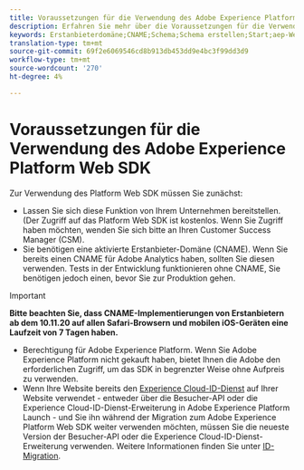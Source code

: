 ```yaml
---
title: Voraussetzungen für die Verwendung des Adobe Experience Platform Web SDK
description: Erfahren Sie mehr über die Voraussetzungen für die Verwendung des Adobe Experience Platform Web SDK.
keywords: Erstanbieterdomäne;CNAME;Schema;Schema erstellen;Start;aep-Web-SDK-Erweiterung;Erweiterung;Konfigurations-ID;Konfigurationstool;Datenelement;Datenelement erstellen;XDM-Objekt;sendEvent;Ereignis senden;
translation-type: tm+mt
source-git-commit: 69f2e6069546cd8b913db453dd9e4bc3f99dd3d9
workflow-type: tm+mt
source-wordcount: '270'
ht-degree: 4%

---
```



# Voraussetzungen für die Verwendung des Adobe Experience Platform Web SDK

Zur Verwendung des Platform Web SDK müssen Sie zunächst:

- Lassen Sie sich diese Funktion von Ihrem Unternehmen bereitstellen. (Der Zugriff auf das Platform Web SDK ist kostenlos. Wenn Sie Zugriff haben möchten, wenden Sie sich bitte an Ihren Customer Success Manager (CSM).
- Sie benötigen eine aktivierte Erstanbieter-Domäne (CNAME). Wenn Sie bereits einen CNAME für Adobe Analytics haben, sollten Sie diesen verwenden. Tests in der Entwicklung funktionieren ohne CNAME, Sie benötigen jedoch einen, bevor Sie zur Produktion gehen.

>[!IMPORTANT]
>
>**Bitte beachten Sie, dass CNAME-Implementierungen von Erstanbietern ab dem 10.11.20 auf allen Safari-Browsern und mobilen iOS-Geräten eine Laufzeit von 7 Tagen haben.**

- Berechtigung für Adobe Experience Platform. Wenn Sie Adobe Experience Platform nicht gekauft haben, bietet Ihnen die Adobe den erforderlichen Zugriff, um das SDK in begrenzter Weise ohne Aufpreis zu verwenden.
- Wenn Ihre Website bereits den [Experience Cloud-ID-Dienst](https://experienceleague.adobe.com/docs/experience-platform/edge/identity/overview.html) auf Ihrer Website verwendet - entweder über die Besucher-API oder die Experience Cloud-ID-Dienst-Erweiterung in Adobe Experience Platform Launch - und Sie ihn während der Migration zum Adobe Experience Platform Web SDK weiter verwenden möchten, müssen Sie die neueste Version der Besucher-API oder die Experience Cloud-ID-Dienst-Erweiterung verwenden. Weitere Informationen finden Sie unter [ID-Migration](https://experienceleague.adobe.com/docs/experience-platform/edge/identity/overview.html?lang=en#identity).
